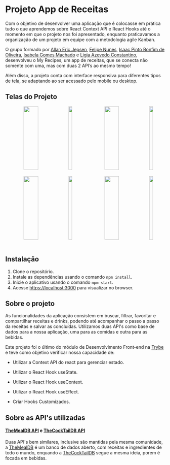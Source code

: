 # Projeto App de Receitas

Com o objetivo de desenvolver uma aplicação que é colocasse em prática tudo o que aprendemos sobre React Context API e React Hooks até o momento em que o projeto nos foi apresentado, enquanto praticavamos a organização de um projeto em equipe com a metodologia agile Kanban.

O grupo formado por [Allan Eric Jepsen](https://www.linkedin.com/in/allan-eric-jepsen/), [Felipe Nunes](https://www.linkedin.com/in/nelipefunes/), [Isaac Pinto Bonfim de Oliveira](https://www.linkedin.com/in/isaacpboliveira/), [Isabela Gomes Machado](https://www.linkedin.com/in/isabelagomesmachado/) e [Ligia Azevedo Constantino](https://www.linkedin.com/in/cellerligia/), desenvolveu o My Recipes, um app de receitas, que se conecta não somente com uma, mas com duas 2 API’s ao mesmo tempo!

Além disso, a projeto conta com interface responsiva para diferentes tipos de tela, se adaptando ao ser acessado pelo mobile ou desktop.

## Telas do Projeto

<div align="center">
  <img height="200em" width="30%" src="https://user-images.githubusercontent.com/19375752/235757920-95ce9841-137d-43c6-8bfe-4e7ec3d48e81.png" />&ensp;
  <img height="200em" width="15%" src="https://user-images.githubusercontent.com/19375752/235772940-0d63be32-4425-425e-ad86-132c6b8e0115.png" />&emsp;
  <img height="200em" width="30%" src="https://user-images.githubusercontent.com/19375752/235756390-747b454c-8966-4473-bd59-33778eb5adc8.png" />&ensp;
  <img height="200em" width="15%" src="https://user-images.githubusercontent.com/19375752/235773310-afaf46bb-220b-4432-ba07-208cb1c620ee.png" />&emsp;
</div>
<div align="center">
  <img height="200em" width="30%" src="https://user-images.githubusercontent.com/19375752/235769255-df1c55ce-2b9b-482e-a9d8-68d05b24179b.png" />&ensp;
  <img height="200em" width="15%" src="https://user-images.githubusercontent.com/19375752/235774044-58c6efe6-06cd-40ee-8da3-05e7c579348c.png" />&emsp;
  <img height="200em" width="30%" src="https://user-images.githubusercontent.com/19375752/235769686-9ef1b86f-bcd5-4263-9cd1-766ef03af23f.png" />&ensp;
  <img height="200em" width="15%" src="https://user-images.githubusercontent.com/19375752/235774230-37c6d1ae-3e58-45b2-95a7-ed0bd584ca37.png" />&emsp;
</div>


## Instalação

 1. Clone o repositório.
 2. Instale as dependências usando o comando `npm install`.
 3. Inicie o aplicativo usando o comando `npm start`.
 4. Acesse [https://localhost:3000](https://localhost:3000) para visualizar no browser.


## Sobre o projeto

As funcionalidades da aplicação consistem em buscar, filtrar, favoritar e compartilhar receitas e drinks, podendo até acompanhar o passo a passo da receitas e salvar as concluídas. Utilizamos duas API's como base de dados para a nossa aplicação, uma para as comidas e outra para as bebidas. 

Este projeto foi o último do módulo de Desenvolvimento Front-end na [Trybe](https://www.betrybe.com/) e teve como objetivo verificar nossa capacidade de:

- Utilizar a Context API do react para gerenciar estado.

- Utilizar o React Hook useState.

- Utilizar o React Hook useContext.

- Utilizar o React Hook useEffect.

- Criar Hooks Customizados.


## Sobre as API's utilizadas

#### [TheMealDB API](https://www.themealdb.com/) e [TheCockTailDB API](https://www.thecocktaildb.com/)

Duas API's bem similares, inclusive são mantidas pela mesma comunidade, a [TheMealDB](https://www.themealdb.com/) é um banco de dados aberto, com receitas e ingredientes de todo o mundo, enquando a [TheCockTailDB](https://www.thecocktaildb.com/) segue a mesma ideia, porem é focada em bebidas.

